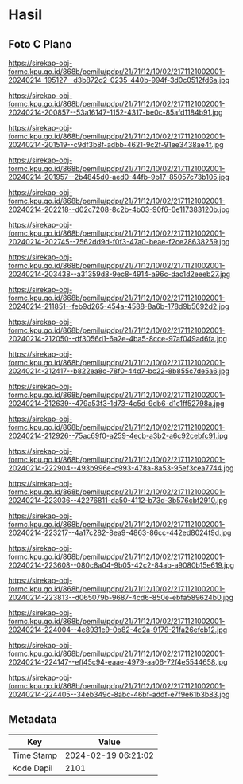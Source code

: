 # Hasil

## Foto C Plano

https://sirekap-obj-formc.kpu.go.id/868b/pemilu/pdpr/21/71/12/10/02/2171121002001-20240214-195127--d3b872d2-0235-440b-994f-3d0c0512fd6a.jpg

https://sirekap-obj-formc.kpu.go.id/868b/pemilu/pdpr/21/71/12/10/02/2171121002001-20240214-200857--53a16147-1152-4317-be0c-85afd1184b91.jpg

https://sirekap-obj-formc.kpu.go.id/868b/pemilu/pdpr/21/71/12/10/02/2171121002001-20240214-201519--c9df3b8f-adbb-4621-9c2f-91ee3438ae4f.jpg

https://sirekap-obj-formc.kpu.go.id/868b/pemilu/pdpr/21/71/12/10/02/2171121002001-20240214-201957--2b4845d0-aed0-44fb-9b17-85057c73b105.jpg

https://sirekap-obj-formc.kpu.go.id/868b/pemilu/pdpr/21/71/12/10/02/2171121002001-20240214-202218--d02c7208-8c2b-4b03-90f6-0e117383120b.jpg

https://sirekap-obj-formc.kpu.go.id/868b/pemilu/pdpr/21/71/12/10/02/2171121002001-20240214-202745--7562dd9d-f0f3-47a0-beae-f2ce28638259.jpg

https://sirekap-obj-formc.kpu.go.id/868b/pemilu/pdpr/21/71/12/10/02/2171121002001-20240214-203438--a31359d8-9ec8-4914-a96c-dac1d2eeeb27.jpg

https://sirekap-obj-formc.kpu.go.id/868b/pemilu/pdpr/21/71/12/10/02/2171121002001-20240214-211851--feb9d265-454a-4588-8a6b-178d9b5692d2.jpg

https://sirekap-obj-formc.kpu.go.id/868b/pemilu/pdpr/21/71/12/10/02/2171121002001-20240214-212050--df3056d1-6a2e-4ba5-8cce-97af049ad6fa.jpg

https://sirekap-obj-formc.kpu.go.id/868b/pemilu/pdpr/21/71/12/10/02/2171121002001-20240214-212417--b822ea8c-78f0-44d7-bc22-8b855c7de5a6.jpg

https://sirekap-obj-formc.kpu.go.id/868b/pemilu/pdpr/21/71/12/10/02/2171121002001-20240214-212639--479a53f3-1d73-4c5d-9db6-d1c1ff52798a.jpg

https://sirekap-obj-formc.kpu.go.id/868b/pemilu/pdpr/21/71/12/10/02/2171121002001-20240214-212926--75ac69f0-a259-4ecb-a3b2-a6c92cebfc91.jpg

https://sirekap-obj-formc.kpu.go.id/868b/pemilu/pdpr/21/71/12/10/02/2171121002001-20240214-222904--493b996e-c993-478a-8a53-95ef3cea7744.jpg

https://sirekap-obj-formc.kpu.go.id/868b/pemilu/pdpr/21/71/12/10/02/2171121002001-20240214-223036--42276811-da50-4112-b73d-3b576cbf2910.jpg

https://sirekap-obj-formc.kpu.go.id/868b/pemilu/pdpr/21/71/12/10/02/2171121002001-20240214-223217--4a17c282-8ea9-4863-86cc-442ed8024f9d.jpg

https://sirekap-obj-formc.kpu.go.id/868b/pemilu/pdpr/21/71/12/10/02/2171121002001-20240214-223608--080c8a04-9b05-42c2-84ab-a9080b15e619.jpg

https://sirekap-obj-formc.kpu.go.id/868b/pemilu/pdpr/21/71/12/10/02/2171121002001-20240214-223813--d065079b-9687-4cd6-850e-ebfa589624b0.jpg

https://sirekap-obj-formc.kpu.go.id/868b/pemilu/pdpr/21/71/12/10/02/2171121002001-20240214-224004--4e8931e9-0b82-4d2a-9179-21fa26efcb12.jpg

https://sirekap-obj-formc.kpu.go.id/868b/pemilu/pdpr/21/71/12/10/02/2171121002001-20240214-224147--eff45c94-eaae-4979-aa06-72f4e5544658.jpg

https://sirekap-obj-formc.kpu.go.id/868b/pemilu/pdpr/21/71/12/10/02/2171121002001-20240214-224405--34eb349c-8abc-46bf-addf-e7f9e61b3b83.jpg


## Metadata

| Key        | Value               |
| ---------- | ------------------- |
| Time Stamp | 2024-02-19 06:21:02 |
| Kode Dapil | 2101                |



